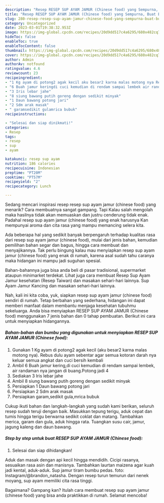 ```yaml
---
description: "Resep RESEP SUP AYAM JAMUR (Chinese food) yang Sempurna, Buat Buka Puasa Enak"
title: "Resep RESEP SUP AYAM JAMUR (Chinese food) yang Sempurna, Buat Buka Puasa Enak"
slug: 280-resep-resep-sup-ayam-jamur-chinese-food-yang-sempurna-buat-buka-puasa-enak
category: Uncategorized
date: 2023-03-01T19:38:32.953Z
image: https://img-global.cpcdn.com/recipes/20d9dd517c4a6295/680x482cq70/resep-sup-ayam-jamur-chinese-food-foto-resep-utama.jpg
hideToc: false
enableToc: true
enableTocContent: false
thumbnail: https://img-global.cpcdn.com/recipes/20d9dd517c4a6295/680x482cq70/resep-sup-ayam-jamur-chinese-food-foto-resep-utama.jpg
cover: https://img-global.cpcdn.com/recipes/20d9dd517c4a6295/680x482cq70/resep-sup-ayam-jamur-chinese-food-foto-resep-utama.jpg
author: Admin
authorAv: notfound
ratingvalue: 4.6
reviewcount: 23
recipeingredient:
- "1 Kg ayam di potong2 agak kecil aku besar2 karna malas motong nya Rebus dulu ayam sebentar agar semua kotoran darah nya keluar semua angkat dan cuci bersih kembali"
- "6 Buah jamur keringdi cuci kemudian di rendam sampai lembek air randaman nya jangan di buangPotong jadi 4"
- "3 Iris lebar jahe"
- "8 siung bawang putih goreng dengan sedikit minyak"
- "1 Daun bawang potong jari"
- "2 Sdm arak masak"
- " garamsedikit gulamrica bubuk"
recipeinstructions:

- "Selesai dan siap dinikmati!"
categories:
- Resep
tags:
- resep
- sup
- ayam

katakunci: resep sup ayam 
nutrition: 186 calories
recipecuisine: Indonesian
preptime: "PT20M"
cooktime: "PT57M"
recipeyield: "2"
recipecategory: Lunch

---
```



Sedang mencari inspirasi resep resep sup ayam jamur (chinese food) yang menarik? Cara membuatnya sangat gampang. Tapi Kalau salah mengolah maka hasilnya tidak akan memuaskan dan justru cenderung tidak enak. Padahal resep sup ayam jamur (chinese food) yang enak harusnya Kan mempunyai aroma dan cita rasa yang mampu memancing selera kita.


Ada beberapa hal yang sedikit banyak berpengaruh terhadap kualitas rasa dari resep sup ayam jamur (chinese food), mulai dari jenis bahan, kemudian pemilihan bahan segar dan bagus, hingga cara membuat dan menyajikannya. Tak perlu bingung kalau mau menyiapkan resep sup ayam jamur (chinese food) yang enak di rumah, karena asal sudah tahu caranya maka hidangan ini mampu jadi suguhan spesial.

Bahan-bahannya juga bisa anda beli di pasar tradisional, supermarket ataupun minimarket terdekat. Lihat juga cara membuat Resep Sup Ayam Jamur kesehatan (Resep Taiwan) dan masakan sehari-hari lainnya. Sup Ayam Jamur Kancing dan masakan sehari-hari lainnya.


Nah, kali ini kita coba, yuk, siapkan resep sup ayam jamur (chinese food) sendiri di rumah. Tetap berbahan yang sederhana, hidangan ini dapat memberi manfaat dalam membantu menjaga kesehatan tubuhmu sekeluarga. Anda bisa menyiapkan RESEP SUP AYAM JAMUR (Chinese food) menggunakan 7 jenis bahan dan 0 tahap pembuatan. Berikut ini cara untuk menyiapkan hidangannya.

<!--inarticleads1-->

##### Bahan-bahan dan bumbu yang digunakan untuk menyiapkan RESEP SUP AYAM JAMUR (Chinese food):

1. Gunakan 1 Kg ayam di potong2 agak kecil (aku besar2 karna malas motong nya). Rebus dulu ayam sebentar agar semua kotoran darah nya keluar semua angkat dan cuci bersih kembali
1. Ambil 6 Buah jamur kering,di cuci kemudian di rendam sampai lembek, air randaman nya jangan di buang.Potong jadi 4
1. Sediakan 3 Iris lebar jahe
1. Ambil 8 siung bawang putih goreng dengan sedikit minyak
1. Persiapkan 1 Daun bawang potong jari
1. Persiapkan 2 Sdm arak masak
1. Persiapkan  garam,sedikit gula,mrica bubuk


Cukup ikuti bahan dan langkah-langkah yang sudah kami berikan, seluruh resep sudah teruji dengan baik. Masukkan tepung terigu, aduk cepat dan tumis hingga terigu berwarna sedikit coklat dan matang. Tambahkan merica, garam dan gula, aduk hingga rata. Tuangkan susu cair, jamur, jagung kaleng dan daun bawang. 

<!--inarticleads2-->

##### Step by step untuk buat RESEP SUP AYAM JAMUR (Chinese food):


1. Selesai dan siap dihidangkan!

Aduk dan masak dengan api kecil hingga mendidih. Cicipi rasanya, sesuaikan rasa asin dan manisnya. Tambahkan laurtan maizena agar kuah jadi kental, aduk-aduk. Sup jamur tiram bumbu pedas. foto: Instagram/@brandon_natasha. Dengan resep turun temurun dari nenek moyang, sup ayam memiliki cita rasa tinggi. 

Bagaimana? Gampang kan? Itulah cara membuat resep sup ayam jamur (chinese food) yang bisa anda praktikkan di rumah. Selamat mencoba!
